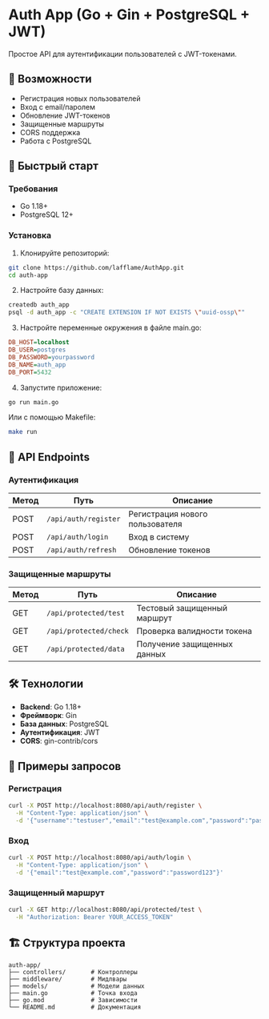 # Auth App (Go + Gin + PostgreSQL + JWT)

Простое API для аутентификации пользователей с JWT-токенами.

## 📌 Возможности

- Регистрация новых пользователей
- Вход с email/паролем
- Обновление JWT-токенов
- Защищенные маршруты
- CORS поддержка
- Работа с PostgreSQL

## 🚀 Быстрый старт

### Требования
- Go 1.18+
- PostgreSQL 12+

### Установка

1. Клонируйте репозиторий:
```bash
git clone https://github.com/lafflame/AuthApp.git
cd auth-app
```

2. Настройте базу данных:
```bash
createdb auth_app
psql -d auth_app -c "CREATE EXTENSION IF NOT EXISTS \"uuid-ossp\""
```

3. Настройте переменные окружения в файле main.go:
```ini
DB_HOST=localhost
DB_USER=postgres
DB_PASSWORD=yourpassword
DB_NAME=auth_app
DB_PORT=5432
```

4. Запустите приложение:
```bash
go run main.go
```

Или с помощью Makefile:
```bash
make run
```

## 📡 API Endpoints

### Аутентификация

| Метод | Путь | Описание |
|-------|------|----------|
| POST | `/api/auth/register` | Регистрация нового пользователя |
| POST | `/api/auth/login`    | Вход в систему |
| POST | `/api/auth/refresh`  | Обновление токенов |

### Защищенные маршруты

| Метод | Путь | Описание |
|-------|------|----------|
| GET | `/api/protected/test`  | Тестовый защищенный маршрут |
| GET | `/api/protected/check` | Проверка валидности токена  |
| GET | `/api/protected/data`  | Получение защищенных данных |

## 🛠 Технологии

- **Backend**: Go 1.18+
- **Фреймворк**: Gin
- **База данных**: PostgreSQL
- **Аутентификация**: JWT
- **CORS**: gin-contrib/cors

## 📝 Примеры запросов

### Регистрация
```bash
curl -X POST http://localhost:8080/api/auth/register \
  -H "Content-Type: application/json" \
  -d '{"username":"testuser","email":"test@example.com","password":"password123"}'
```

### Вход
```bash
curl -X POST http://localhost:8080/api/auth/login \
  -H "Content-Type: application/json" \
  -d '{"email":"test@example.com","password":"password123"}'
```

### Защищенный маршрут
```bash
curl -X GET http://localhost:8080/api/protected/test \
  -H "Authorization: Bearer YOUR_ACCESS_TOKEN"
```

## 🏗 Структура проекта

```
auth-app/
├── controllers/       # Контроллеры
├── middleware/        # Мидлвары
├── models/            # Модели данных
├── main.go            # Точка входа
├── go.mod             # Зависимости
└── README.md          # Документация
```
